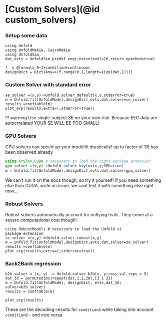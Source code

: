 # [Custom Solvers](@id custom_solvers)

### Setup some data

```@Example main
using Unfold
using UnfoldMakie, CairoMakie
using UnfoldSim,
dat,evts = UnfoldSim.predef_eeg(;noiselevel=10,return_epoched=true)

f  = @formula 0~1+condition+continuous
designDict = Dict(Any=>(f,range(0,1,length=size(dat,1))))

```

### Custom Solver with standard error
```@Example main
se_solver =(x,y)->Unfold.solver_default(x,y,stderror=true)
m = Unfold.fit(UnfoldModel,designDict,evts,dat,solver=se_solver)
results =coeftable(m)
plot_erp(results;extra=(;stderror=true))
```
!!! warning
    Use single-subject SE on your own risk. Because EEG data are autocrrelated YOUR SE WILL BE TOO SMALL!





### GPU Solvers
GPU solvers can speed up your modelfit drastically! up to factor of 30 has been observed already
```julia
using Krylov,CUDA # necessary to load the right package extension
gpu_solver =(x,y)->Unfold.solver_krylov(x,y;GPU=true)
m = Unfold.fit(UnfoldModel,designDict,evts,dat,solver=gpu_solver)
```
We can't run it on the docs though, so try it yourself! If you need something else than CUDA, write an issue, we cant test it with something else right now...


### Robust Solvers
Robust solvers automatically account for outlying trials. They come at a severe computational cost though!
```@Example main
using RobustModels # necessary to load the Unfold st
package extension
se_solver =(x,y)->Unfold.solver_robust(x,y)
m = Unfold.fit(UnfoldModel,designDict,evts,dat,solver=se_solver)
results =coeftable(m)
plot_erp(results;extra=(;stderror=true))
```

### Back2Back regression
```@Example main
b2b_solver = (x, y) -> Unfold.solver_b2b(x, y;ross_val_reps = 5)
dat_3d = permutedims(repeat(dat,1,1,20),[3 1 2])
m = Unfold.fit(UnfoldModel, designDict, evts,dat_3d; solver=b2b_solver)
results = coeftable(m)

plot_erp(results)
```
These are the decoding-results for `conditionA` while taking into account `conditionB` - and vice versa. 



